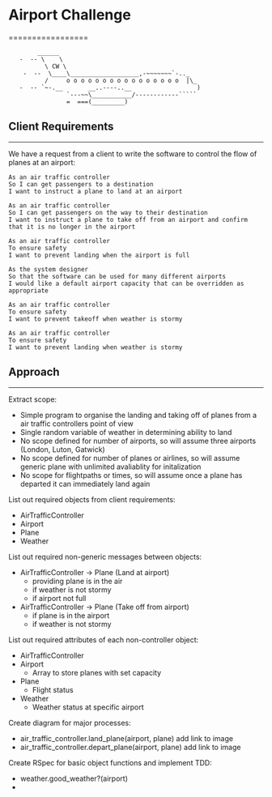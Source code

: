 # Airport Challenge
=================

```
        ______
   -  -- \    \
          \ CW \
    -  --  \____\___________________,-~~~~~~~`-.._
          /     o o o o o o o o o o o o o o o o  |\_
   -  -- `~-.__       __..----..__                  )
                `---~~\___________/------------`````
                =  ===(_________)

```

## Client Requirements
---------

We have a request from a client to write the software to control the flow of planes at an airport:

```
As an air traffic controller
So I can get passengers to a destination
I want to instruct a plane to land at an airport
```
```
As an air traffic controller
So I can get passengers on the way to their destination
I want to instruct a plane to take off from an airport and confirm that it is no longer in the airport
```
```
As an air traffic controller
To ensure safety
I want to prevent landing when the airport is full
```
```
As the system designer
So that the software can be used for many different airports
I would like a default airport capacity that can be overridden as appropriate
```
```
As an air traffic controller
To ensure safety
I want to prevent takeoff when weather is stormy
```
```
As an air traffic controller
To ensure safety
I want to prevent landing when weather is stormy
```

## Approach
---------

Extract scope:
* Simple program to organise the landing and taking off of planes from a air traffic controllers point of view
* Single random variable of weather in determining ability to land
* No scope defined for number of airports, so will assume three airports (London, Luton, Gatwick)
* No scope defined for number of planes or airlines, so will assume generic plane with unlimited avaliablity for initalization
* No scope for flightpaths or times, so will assume once a plane has departed it can immediately land again


List out required objects from client requirements:
* AirTrafficController
* Airport
* Plane
* Weather


List out required non-generic messages between objects:
* AirTrafficController -> Plane (Land at airport)
  - providing plane is in the air
  - if weather is not stormy
  - if airport not full
* AirTrafficController -> Plane (Take off from airport)
  - if plane is in the airport
  - if weather is not stormy


List out required attributes of each non-controller object:
* AirTrafficController
* Airport
  - Array to store planes with set capacity
* Plane
  - Flight status
* Weather
  - Weather status at specific airport


Create diagram for major processes:
* air_traffic_controller.land_plane(airport, plane) add link to image
* air_traffic_controller.depart_plane(airport, plane) add link to image


Create RSpec for basic object functions and implement TDD:
* weather.good_weather?(airport)
*
